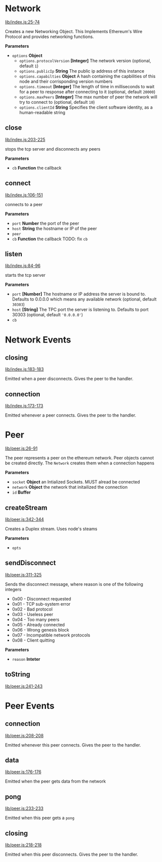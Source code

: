# Network

[lib/index.js:25-74](https://github.com/ethereumjs/node-devp2p/blob/f6c67db4c164299e4bddb935edcf9505de40d582/lib/index.js#L25-L74 "Source code on GitHub")

Creates a new Networking Object. This Implements Ethereum's Wire Protocol and provides networking functions.

**Parameters**

-   `options` **Object** 
    -   `options.protocolVersion` **[Integer]** The network version (optional, default `1`)
    -   `options.publicIp` **String** The public ip address of this instance
    -   `options.capabilties` **Object** A hash containing the capbilities of this node and their corrisponding version numbers
    -   `options.timeout` **[Integer]** The length of time in milliseconds to wait for a peer to response after connecting to it (optional, default `20000`)
    -   `options.maxPeers` **[Integer]** The max number of peer the network will try to connect to (optional, default `10`)
    -   `options.clientId` **String** Specifies the client software identity, as a human-readable string

## close

[lib/index.js:203-225](https://github.com/ethereumjs/node-devp2p/blob/f6c67db4c164299e4bddb935edcf9505de40d582/lib/index.js#L203-L225 "Source code on GitHub")

stops the tcp server and disconnects any peers

**Parameters**

-   `cb` **Function** the callback

## connect

[lib/index.js:106-151](https://github.com/ethereumjs/node-devp2p/blob/f6c67db4c164299e4bddb935edcf9505de40d582/lib/index.js#L106-L151 "Source code on GitHub")

connects to a peer

**Parameters**

-   `port` **Number** the port of the peer
-   `host` **String** the hostname or IP of the peer
-   `peer`  
-   `cb` **Function** the callback
    TODO: fix `cb`

## listen

[lib/index.js:84-96](https://github.com/ethereumjs/node-devp2p/blob/f6c67db4c164299e4bddb935edcf9505de40d582/lib/index.js#L84-L96 "Source code on GitHub")

starts the tcp server

**Parameters**

-   `port` **[Number]** The hostname or IP address the server is bound to. Defaults to 0.0.0.0 which means any available network (optional, default `30303`)
-   `host` **[String]** The TPC port the server is listening to. Defaults to port 30303 (optional, default `'0.0.0.0'`)
-   `cb`  
# Network Events
## closing

[lib/index.js:183-183](https://github.com/ethereumjs/node-devp2p/blob/f6c67db4c164299e4bddb935edcf9505de40d582/lib/index.js#L183-L183 "Source code on GitHub")

Emitted when a peer disconnects. Gives the peer to the handler.

## connection

[lib/index.js:173-173](https://github.com/ethereumjs/node-devp2p/blob/f6c67db4c164299e4bddb935edcf9505de40d582/lib/index.js#L173-L173 "Source code on GitHub")

Emitted whenever a peer connects. Gives the peer to the handler.

# Peer

[lib/peer.js:26-91](https://github.com/ethereumjs/node-devp2p/blob/f6c67db4c164299e4bddb935edcf9505de40d582/lib/peer.js#L26-L91 "Source code on GitHub")

The peer represents a peer on the ethereum network. Peer objects cannot be created directly. The `Network` creates them when a connection happens

**Parameters**

-   `socket` **Object** an Intialized Sockets. MUST alread be connected
-   `network` **Object** the network that initailized the connection
-   `id` **Buffer** 

## createStream

[lib/peer.js:342-344](https://github.com/ethereumjs/node-devp2p/blob/f6c67db4c164299e4bddb935edcf9505de40d582/lib/peer.js#L342-L344 "Source code on GitHub")

Creates a Duplex stream. Uses node's steams

**Parameters**

-   `opts`  

## sendDisconnect

[lib/peer.js:311-325](https://github.com/ethereumjs/node-devp2p/blob/f6c67db4c164299e4bddb935edcf9505de40d582/lib/peer.js#L311-L325 "Source code on GitHub")

Sends the disconnect message, where reason is one of the following integers

-   0x00 - Disconnect requested
-   0x01 - TCP sub-system error
-   0x02 - Bad protocol
-   0x03 - Useless peer
-   0x04 - Too many peers
-   0x05 - Already connected
-   0x06 - Wrong genesis block
-   0x07 - Incompatible network protocols
-   0x08 - Client quitting

**Parameters**

-   `reason` **Inteter** 

## toString

[lib/peer.js:241-243](https://github.com/ethereumjs/node-devp2p/blob/f6c67db4c164299e4bddb935edcf9505de40d582/lib/peer.js#L241-L243 "Source code on GitHub")

# Peer Events
## connection

[lib/peer.js:208-208](https://github.com/ethereumjs/node-devp2p/blob/f6c67db4c164299e4bddb935edcf9505de40d582/lib/peer.js#L208-L208 "Source code on GitHub")

Emitted whenever this peer connects. Gives the peer to the handler.

## data

[lib/peer.js:176-176](https://github.com/ethereumjs/node-devp2p/blob/f6c67db4c164299e4bddb935edcf9505de40d582/lib/peer.js#L176-L176 "Source code on GitHub")

Emitted when the peer gets data from the network

## pong

[lib/peer.js:233-233](https://github.com/ethereumjs/node-devp2p/blob/f6c67db4c164299e4bddb935edcf9505de40d582/lib/peer.js#L233-L233 "Source code on GitHub")

Emitted when this peer gets a `pong`

## closing

[lib/peer.js:218-218](https://github.com/ethereumjs/node-devp2p/blob/f6c67db4c164299e4bddb935edcf9505de40d582/lib/peer.js#L218-L218 "Source code on GitHub")

Emitted when this peer disconnects. Gives the peer to the handler.

